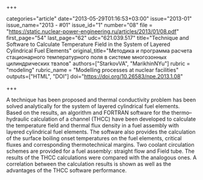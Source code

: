 +++

categories="article"
date="2013-05-29T01:16:53+03:00"
issue="2013-01"
issue_name="2013 - #01"
issue_id="1"
number="08"
file = "https://static.nuclear-power-engineering.ru/articles/2013/01/08.pdf"
first_page="54"
last_page="62"
udc="621.039.517"
title="Technique and Software to Calculate Temperature Field in the System of Layered Cylindrical Fuel Elements"
original_title="Методика и программа расчета стационарного температурного поля в системе многозонных цилиндрических твэлов"
authors=["StarkovVA", "MarikhinNYu"]
rubric = "modeling"
rubric_name = "Modelling processes at nuclear facilities"
outputs=["HTML", "DOI"]
doi="https://doi.org/10.26583/npe.2013.1.08"

+++

A technique has been proposed and thermal conductivity problem has been solved analytically for the system of layered cylindrical fuel elements. Based on the results, an algorithm and FORTRAN software for the thermo–hydraulic calculation of a channel (THCC) have been developed to calculate the temperature field and thermal flux density in a fuel assembly with layered cylindrical fuel elements. The software also provides the calculation of the surface boiling onset temperatures on the fuel elements, critical fluxes and corresponding thermotechnical margins. Two coolant circulation schemes are provided for a fuel assembly: straight flow and Field tube. The results of the THCC calculations were compared with the analogous ones. A correlation between the calculation results is shown as well as the advantages of the THCC software performance.